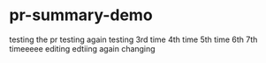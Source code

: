 # pr-summary-demo
testing the pr
testing again
testing 3rd time
4th time
5th time
6th
7th timeeeee editing
edtiing again
changing
